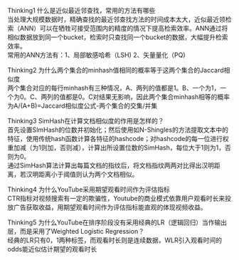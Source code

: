 Thinking1	什么是近似最近邻查找，常用的方法有哪些    
当处理大规模数据时，精确查找的最近邻查找方法的时间成本太大，近似最近领检索（ANN）可以在牺牲可接受范围内的精度的情况下提高检索效率。ANN通过将相似数据放到同一个bucket，检索时只查找同一个bucket的数据，大幅提升检索效率。    
常用的ANN方法有：1、局部敏感哈希（LSH) 2、矢量量化（PQ)    
    
Thinking2	为什么两个集合的minhash值相同的概率等于这两个集合的Jaccard相似度    
两个集合对应的每行minhash有三种情况，A、两列的值都是1。B、一个为1，一个为0。C、两列的值都是0。C对结果无影响，因此两个集合minhash相等的概率为A/(A+B)=Jaccard相似度公式-两个集合的交集/并集    
    
Thinking3	SimHash在计算文档相似度的作用是怎样的？    
首先设置SImHash的位数并初始化；然后使用如N-Shingles的方法提取文本中的特征，使用传统hash函数计算各特征的hashcode；对hashcode的每一位进行权重加减（为1则加，否则减），计算出所设置位数的SimHash，每位大于1则为1，否则为0。    
通过SimHash算法计算出每篇文档的指纹后，将文档指纹两两对比得出汉明距离，若汉明距离小于阈值则认为两个文档相似。    
    
Thinking4	为什么YouTube采用期望观看时间作为评估指标    
CTR指标对视频搜索有一定的欺骗性，Youtube的商业模式依靠用户观看时长来投放广告获取收益，用期望观看时间作为评估指标能直观的体现视频收益。    
    
Thinking5	为什么YouTube在排序阶段没有采用经典的LR（逻辑回归）当作输出层，而是采用了Weighted Logistic Regression？    
经典的LR只有0，1两种标签，而观看时长则是连续数据，WLR引入观看时间的odds能近似估计期望的观看时长  
    